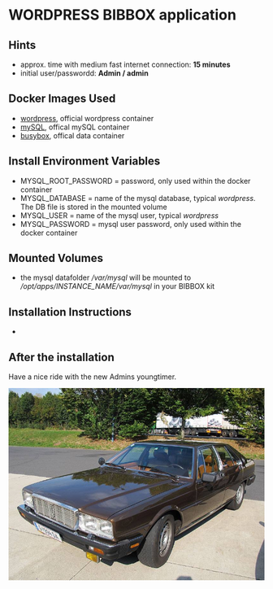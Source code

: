 # WORDPRESS BIBBOX application

## Hints
* approx. time with medium fast internet connection: **15 minutes**
* initial user/passwordd: **Admin / admin**


## Docker Images Used
 * [wordpress](https://hub.docker.com/_/wordpress/), official wordpress container
 * [mySQL](https://hub.docker.com/_/mysql/), offical mySQL container
 * [busybox](https://hub.docker.com/_/busybox/), offical data container
 
## Install Environment Variables
  *	MYSQL_ROOT_PASSWORD = password, only used within the docker container
  * MYSQL_DATABASE = name of the mysql database, typical *wordpress*. The DB file is stored in the mounted volume
  * MYSQL_USER = name of the mysql user, typical *wordpress*
  * MYSQL_PASSWORD = mysql user password, only used within the docker container

## Mounted Volumes

* the mysql datafolder _/var/mysql_ will be mounted to _/opt/apps/INSTANCE_NAME/var/mysql_ in your BIBBOX kit 

## Installation Instructions 

* 


## After the installation

Have a nice ride with the new Admins youngtimer.

![FINAL](install-screen-final.jpg)